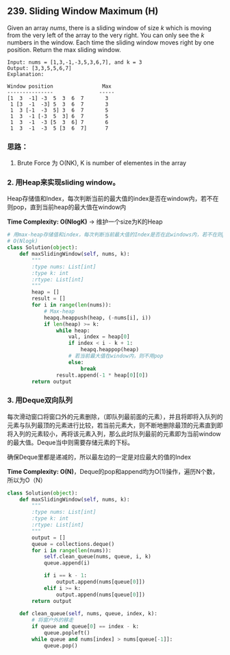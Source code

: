 ## 239. Sliding Window Maximum (H)

Given an array *nums*, there is a sliding window of size *k* which is moving from the very left of the array to the very right. You can only see the *k* numbers in the window. Each time the sliding window moves right by one position. Return the max sliding window.

```
Input: nums = [1,3,-1,-3,5,3,6,7], and k = 3
Output: [3,3,5,5,6,7] 
Explanation: 

Window position                Max
---------------               -----
[1  3  -1] -3  5  3  6  7       3
 1 [3  -1  -3] 5  3  6  7       3
 1  3 [-1  -3  5] 3  6  7       5
 1  3  -1 [-3  5  3] 6  7       5
 1  3  -1  -3 [5  3  6] 7       6
 1  3  -1  -3  5 [3  6  7]      7
```

### **思路：**

1. Brute Force 为 O(NK), K  is number of elementes in the array

### 2. 用Heap来实现sliding window。

Heap存储值和Index，每次判断当前的最大值的index是否在window内，若不在则pop，直到当前heap的最大值在window内

**Time Complexity: O(NlogK)** -> 维护一个size为K的Heap

```python
# 用max-heap存储值和index，每次判断当前最大值的Index是否在此windows内，若不在则pop,直到当前heap的最大值在当前window内
# O(Nlogk)
class Solution(object):
    def maxSlidingWindow(self, nums, k):
        """
        :type nums: List[int]
        :type k: int
        :rtype: List[int]
        """
        heap = []
        result = []
        for i in range(len(nums)):
            # Max-heap
            heapq.heappush(heap, (-nums[i], i))
            if len(heap) >= k:
                while heap:
                    val, index = heap[0]
                    if index < i - k + 1:
                        heapq.heappop(heap)
                    # 若当前最大值在window内，则不用pop
                    else:
                        break
                result.append(-1 * heap[0][0])
        return output
```



### 3. 用Deque双向队列

每次滑动窗口将窗口外的元素删除，（即队列最前面的元素），并且将即将入队列的元素与队列最顶的元素进行比较，若当前元素大，则不断地删除最顶的元素直到即将入列的元素较小，再将该元素入列，那么此时队列最前的元素即为当前window的最大值。Deque当中则需要存储元素的下标。

确保Deque里都是递减的，所以最左边的一定是对应最大的值的Index

**Time Complexity: O(N)**，Deque的pop和append均为O(1)操作，遍历N个数，所以为O（N）

```python
class Solution(object):
    def maxSlidingWindow(self, nums, k):
        """
        :type nums: List[int]
        :type k: int
        :rtype: List[int]
        """
        output = []
        queue = collections.deque()
        for i in range(len(nums)):
            self.clean_queue(nums, queue, i, k)
            queue.append(i)

            if i == k - 1:
                output.append(nums[queue[0]])
            elif i >= k:
            	output.append(nums[queue[0]])
        return output
            
    def clean_queue(self, nums, queue, index, k):
        # 将窗户外的移走
        if queue and queue[0] == index - k:
            queue.popleft()
        while queue and nums[index] > nums[queue[-1]]:
            queue.pop()
        
```

